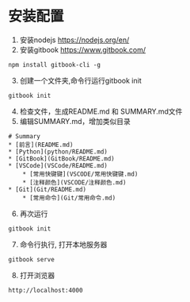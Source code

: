 <!--
 * @Author: joker.zhang
 * @Date: 2019-10-21 15:37:34
 * @LastEditors: joker.zhang
 * @LastEditTime: 2019-10-21 16:25:51
 * @Description: For Automation
 -->
# 安装配置
1. 安装nodejs https://nodejs.org/en/
2. 安装gitbook https://www.gitbook.com/
```
npm install gitbook-cli -g
```

3. 创建一个文件夹,命令行运行gitbook init
```
gitbook init
```
4. 检查文件，生成README.md 和 SUMMARY.md文件
5. 编辑SUMMARY.md，增加类似目录


```
# Summary
* [前言](README.md)
* [Python](python/README.md)
* [GitBook](GitBook/README.md)
* [VSCode](VSCode/README.md)
    * [常用快键键](VSCODE/常用快键键.md)
    * [注释颜色](VSCODE/注释颜色.md)
* [Git](Git/README.md)
    * [常用命令](Git/常用命令.md)
```

6. 再次运行
```
gitbook init
```
7. 命令行执行, 打开本地服务器
```
gitbook serve
```
8. 打开浏览器
```
http://localhost:4000
```

